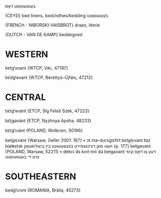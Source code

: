 בעטגעוואַנט
דאָס

{CEYD}
bed linens, bedclothes/bedding בע֜טגעוואַנט

{FRENCH - NIBORSKI-VAISBROT}
draps, literie

{DUTCH - VAN DE KAMP}
beddegoed

WESTERN
========

bɛ́tgʲəvant {WTCP, Vác, 47197}

bɛ́dgʲəvant {WTCP, Berettyó-Újfalu, 47212}

CENTRAL
========

bɛ́tgʲəvànt {ETCP, Sîg Felső Szek, 47223}

bɛ́t̠gəvànt {ETCP, Nyzhnya Apsha, 48233}

bɛ́tgʲɩvànt {POLAND, Wolbrom, 50196}

betgiɛvant {Warsaw, Geller 2001: 167}
	•	ɔt ma-durxgiɛfirt bɛtgiɛvant bᵻz biaɬᵻstɔk האָט מען דורכגעפֿירט בעטגעוואַנט ביז ביאַליסטאָק {p. 177}
betgəvant {POLAND, Warsaw, 52211}
	•	dekcɩ ds kɩnt mɩt də betgəvant דעק צו דאָס קינד מיט די בעטגעוואַנט

SOUTHEASTERN
==============

bedgʲɩvɔnt {ROMANIA, Brăila, 45273}
